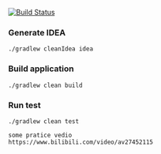 [![Build Status](https://travis-ci.org/shmilycherish/TDD-Workshop.svg?branch=master)](https://travis-ci.org/shmilycherish/TDD-Workshop)

### Generate IDEA
```
./gradlew cleanIdea idea
```

### Build application
```
./gradlew clean build
```

### Run test
```
./gradlew clean test

some pratice vedio
https://www.bilibili.com/video/av27452115
